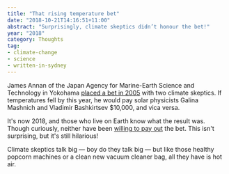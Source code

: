 ```yaml
---
title: "That rising temperature bet"
date: "2018-10-21T14:16:51+11:00"
abstract: "Surprisingly, climate skeptics didn’t honour the bet!"
year: "2018"
category: Thoughts
tag:
- climate-change
- science
- written-in-sydney
---
```

James Annan of the Japan Agency for Marine-Earth Science and Technology in Yokohama [placed a bet in 2005] with two climate skeptics. If temperatures fell by this year, he would pay solar physicists Galina Mashnich and Vladimir Bashkirtsev $10,000, and vica versa.

It's now 2018, and those who live on Earth know what the result was. Though curiously, neither have been [willing to pay out] the bet. This isn't surprising, but it's still hilarious!

Climate skeptics talk big — boy do they talk big — but like those healthy popcorn machines or a clean new vacuum cleaner bag, all they have is hot air.

[placed a bet in 2005]: https://julesandjames.blogspot.com/2005/08/bet.html
[willing to pay out]: https://julesandjames.blogspot.com/2018/10/the-bet-final-outcome.html

